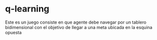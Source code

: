 # q-learning
Este es un juego consiste en que agente debe navegar por un tablero bidimensional con el objetivo de llegar a una meta ubicada en la esquina opuesta
